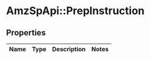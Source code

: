 # AmzSpApi::PrepInstruction

## Properties
Name | Type | Description | Notes
------------ | ------------- | ------------- | -------------

